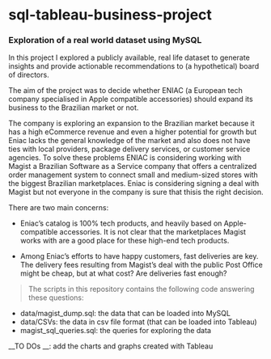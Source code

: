 # sql-tableau-business-project

### __Exploration of a real world dataset using MySQL__

In this project I explored a publicly available, real life dataset to generate insights and provide actionable recommendations to (a hypothetical) board of directors.

The aim of the project was to decide whether ENIAC (a European tech company specialised in Apple compatible accessories) should expand its business to the Brazilian market or not.

The company is exploring an expansion to the Brazilian market because it has a high eCommerce revenue and even a higher potential for growth but Eniac lacks the general knowledge of the market and also does not have ties with local providers, package delivery services, or customer service agencies. To solve these problems ENIAC is considering working with Magist a Brazilian Software as a Service company that offers a centralized order management system to connect small and medium-sized stores with the biggest Brazilian marketplaces. Eniac is considering signing a deal with Magist but not everyone in the company is sure that thisis the right decision. 

There are two main concerns:

- Eniac’s catalog is 100% tech products, and heavily based on Apple-compatible accessories. It is not clear that the marketplaces Magist works with are a good place for these high-end tech products.

- Among Eniac’s efforts to have happy customers, fast deliveries are key. The delivery fees resulting from Magist’s deal with the public Post Office might be cheap, but at what cost? Are deliveries fast enough?


> The scripts in this repository contains the following code answering these questions:

- data/magist_dump.sql: the data that can be loaded into MySQL
- data/CSVs: the data in csv file format (that can be loaded into Tableau)
- magist_sql_queries.sql: the queries for exploring the data


__TO DOs __: add the charts and graphs created with Tableau
